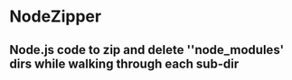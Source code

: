 # NodeZipper
## Node.js code to zip and delete ''node_modules' dirs while walking through each sub-dir
